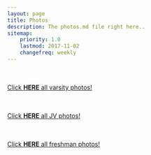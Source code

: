 ```yaml
---
layout: page
title: Photos
description: The photos.md file right here..
sitemap:
    priority: 1.0
    lastmod: 2017-11-02
    changefreq: weekly
---
```


<div class="box alt">
		<div class="row 50% uniform">
			<a href="https://zises.smugmug.com/WPCP-Website/Varsity/n-g4jXFX" target="_blank">
			<p><span class="image left"><img src="{{ "/images/IMG_5003.JPG" | absolute_url }}" alt="" /></span><br><br><br>Click <strong>HERE</strong> all varsity photos!</p>
			<a href="https://zises.smugmug.com/WPCP-Website/JV/n-r8MqjT" target="_blank">
			<p><span class="image left"><img src="{{ "/images/claire.jpg" | absolute_url }}" alt="" /></span><br><br><br>Click <strong>HERE</strong> all JV photos!</p>
			<a href="https://zises.smugmug.com/WPCP-Website/Freshmen/n-PntsdK" target="_blank">
			<p><span class="image left"><img src="{{ "/images/freshmen.jpg" | absolute_url }}" alt="" /></span><br><br><br>Click <strong>HERE</strong> all freshman photos!</p>